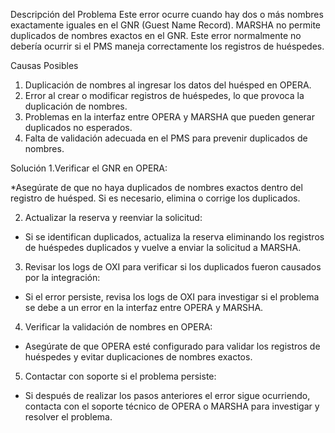 Descripción del Problema
Este error ocurre cuando hay dos o más nombres exactamente iguales en el GNR (Guest Name Record). 
MARSHA no permite duplicados de nombres exactos en el GNR. Este error normalmente no debería ocurrir si el PMS maneja correctamente los registros de huéspedes.

Causas Posibles
1. Duplicación de nombres al ingresar los datos del huésped en OPERA.
2. Error al crear o modificar registros de huéspedes, lo que provoca la duplicación de nombres.
3. Problemas en la interfaz entre OPERA y MARSHA que pueden generar duplicados no esperados.
4. Falta de validación adecuada en el PMS para prevenir duplicados de nombres.

Solución
1.Verificar el GNR en OPERA:

*Asegúrate de que no haya duplicados de nombres exactos dentro del registro de huésped. Si es necesario, elimina o corrige los duplicados.

2. Actualizar la reserva y reenviar la solicitud:

* Si se identifican duplicados, actualiza la reserva eliminando los registros de huéspedes duplicados y vuelve a enviar la solicitud a MARSHA.

3. Revisar los logs de OXI para verificar si los duplicados fueron causados por la integración:

* Si el error persiste, revisa los logs de OXI para investigar si el problema se debe a un error en la interfaz entre OPERA y MARSHA.

4. Verificar la validación de nombres en OPERA:

* Asegúrate de que OPERA esté configurado para validar los registros de huéspedes y evitar duplicaciones de nombres exactos.

5. Contactar con soporte si el problema persiste:

* Si después de realizar los pasos anteriores el error sigue ocurriendo, contacta con el soporte técnico de OPERA o MARSHA para investigar y resolver el problema.
